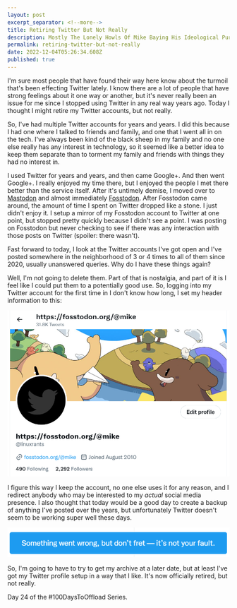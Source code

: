 ```yaml
---
layout: post
excerpt_separator: <!--more-->
title: Retiring Twitter But Not Really
description: Mostly The Lonely Howls Of Mike Baying His Ideological Purity At The Moon
permalink: retiring-twitter-but-not-really
date: 2022-12-04T05:26:34.608Z
published: true
---
```


I'm sure most people that have found their way here know about the turmoil that's been effecting Twitter lately. I know there are a lot of people that have strong feelings about it one way or another, but it's never really been an issue for me since I stopped using Twitter in any real way years ago. Today I thought I might retire my Twitter accounts, but not really.

<!--more-->

So, I've had multiple Twitter accounts for years and years. I did this because I had one where I talked to friends and family, and one that I went all in on the tech. I've always been kind of the black sheep in my family and no one else really has any interest in technology, so it seemed like a better idea to keep them separate than to torment my family and friends with things they had no interest in.

I used Twitter for years and years, and then came Google+. And then went Google+. I really enjoyed my time there, but I enjoyed the people I met there better than the service itself. After it's untimely demise, I moved over to [Mastodon](https://joinmastodon.org) and almost immediately [Fosstodon](https://fosstodon.org/). After Fosstodon came around, the amount of time I spent on Twitter dropped like a stone. I just didn't enjoy it. I setup a mirror of my Fosstodon account to Twitter at one point, but stopped pretty quickly because I didn't see a point. I was posting on Fosstodon but never checking to see if there was any interaction with those posts on Twitter (spoiler: there wasn't).

Fast forward to today, I look at the Twitter accounts I've got open and I've posted somewhere in the neighborhood of 3 or 4 times to all of them since 2020, usually unanswered queries. Why do I have these things again?

Well, I'm not going to delete them. Part of that is nostalgia, and part of it is I feel like I could put them to a potentially good use. So, logging into my Twitter account for the first time in I don't know how long, I set my header information to this:

![Profile Header](/assets/images/ProfileHeader.png "Profile Header")

I figure this way I keep the account, no one else uses it for any reason, and I redirect anybody who may be interested to my _actual_ social media presence. I also thought that today would be a good day to create a backup of anything I've posted over the years, but unfortunately Twitter doesn't seem to be working super well these days.

![It's Not Your Fault](/assets/images/ItsNotYourFault.png "It's Not Your Fault")

So, I'm going to have to try to get my archive at a later date, but at least I've got my Twitter profile setup in a way that I like. It's now officially retired, but not really.

Day 24 of the #100DaysToOffload Series.
